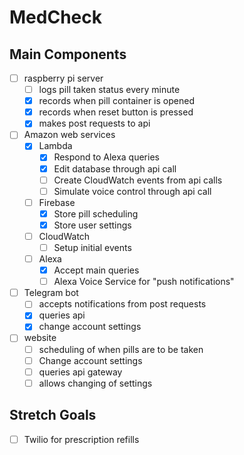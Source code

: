 # MedCheck

## Main Components
- [ ] raspberry pi server
  - [ ] logs pill taken status every minute
  - [X] records when pill container is opened
  - [X] records when reset button is pressed
  - [X] makes post requests to api
- [ ] Amazon web services
  - [X] Lambda
    - [X] Respond to Alexa queries
    - [X] Edit database through api call
    - [ ] Create CloudWatch events from api calls
    - [ ] Simulate voice control through api call
  - [ ] Firebase
    - [X] Store pill scheduling
    - [X] Store user settings
  - [ ] CloudWatch
    - [ ] Setup initial events
  - [ ] Alexa
    - [X] Accept main queries
    - [ ] Alexa Voice Service for "push notifications"
- [ ] Telegram bot
  - [ ] accepts notifications from post requests
  - [X] queries api 
  - [X] change account settings
- [ ] website
  - [ ] scheduling of when pills are to be taken
  - [ ] Change account settings
  - [ ] queries api gateway
  - [ ] allows changing of settings

## Stretch Goals 
- [ ] Twilio for prescription refills

